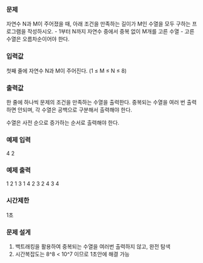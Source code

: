 ### 문제
자연수 N과 M이 주어졌을 때, 아래 조건을 만족하는 길이가 M인 수열을 모두 구하는 프로그램을 작성하시오.
    - 1부터 N까지 자연수 중에서 중복 없이 M개를 고른 수열
    - 고른 수열은 오름차순이어야 한다.

### 입력값
첫째 줄에 자연수 N과 M이 주어진다. (1 ≤ M ≤ N ≤ 8)

### 출력값
한 줄에 하나씩 문제의 조건을 만족하는 수열을 출력한다. 중복되는 수열을 여러 번 출력하면 안되며, 각 수열은 공백으로 구분해서 출력해야 한다.

수열은 사전 순으로 증가하는 순서로 출력해야 한다.

### 예제 입력
4 2

### 예제 출력
1 2
1 3
1 4
2 3
2 4
3 4

### 시간제한
1초

### 문제 설게
1. 백트래킹을 활용하여 중복되는 수열을 여러번 출력하지 않고, 완전 탐색
2. 시간복잡도는 8^8 < 10^7 이므로 1초안에 해결 가능 
